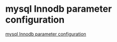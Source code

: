 # mysql Innodb parameter configuration
[mysql Innodb parameter configuration](https://aiwithcloud.com/2022/09/15/mysql_innodb_parameter_configuration/)